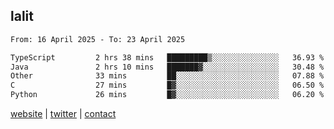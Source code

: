 ## lalit

<!--START_SECTION:waka-->

```txt
From: 16 April 2025 - To: 23 April 2025

TypeScript         2 hrs 38 mins   █████████▒░░░░░░░░░░░░░░░   36.93 %
Java               2 hrs 10 mins   ███████▓░░░░░░░░░░░░░░░░░   30.48 %
Other              33 mins         ██░░░░░░░░░░░░░░░░░░░░░░░   07.88 %
C                  27 mins         █▓░░░░░░░░░░░░░░░░░░░░░░░   06.50 %
Python             26 mins         █▓░░░░░░░░░░░░░░░░░░░░░░░   06.20 %
```

<!--END_SECTION:waka-->

[website](https://lalit.sh) | [twitter](https://x.com/@lalitcodes) | [contact](https://lalit.sh/contact)
